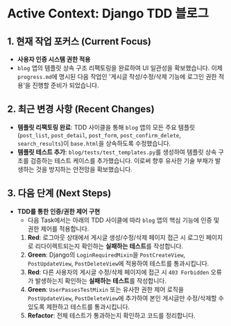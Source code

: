 # Active Context: Django TDD 블로그

## 1. 현재 작업 포커스 (Current Focus)

- **사용자 인증 시스템 권한 적용**
- `blog` 앱의 템플릿 상속 구조 리팩토링을 완료하여 UI 일관성을 확보했습니다. 이제 `progress.md`에 명시된 다음 작업인 '게시글 작성/수정/삭제 기능에 로그인 권한 적용'을 진행할 준비가 되었습니다.

## 2. 최근 변경 사항 (Recent Changes)

- **템플릿 리팩토링 완료**: TDD 사이클을 통해 `blog` 앱의 모든 주요 템플릿(`post_list`, `post_detail`, `post_form`, `post_confirm_delete`, `search_results`)이 `base.html`을 상속하도록 수정했습니다.
- **템플릿 테스트 추가**: `blog/tests/test_templates.py`를 생성하여 템플릿 상속 구조를 검증하는 테스트 케이스를 추가했습니다. 이로써 향후 유사한 기술 부채가 발생하는 것을 방지하는 안전망을 확보했습니다.

## 3. 다음 단계 (Next Steps)

- **TDD를 통한 인증/권한 제어 구현**
  - 다음 Task에서는 아래의 TDD 사이클에 따라 `blog` 앱의 핵심 기능에 인증 및 권한 제어를 적용합니다.
  1.  **Red**: 로그아웃 상태에서 게시글 생성/수정/삭제 페이지 접근 시 로그인 페이지로 리다이렉트되는지 확인하는 **실패하는 테스트**를 작성합니다.
  2.  **Green**: Django의 `LoginRequiredMixin`을 `PostCreateView`, `PostUpdateView`, `PostDeleteView`에 적용하여 테스트를 통과시킵니다.
  3.  **Red**: 다른 사용자의 게시글 수정/삭제 페이지에 접근 시 `403 Forbidden` 오류가 발생하는지 확인하는 **실패하는 테스트**를 작성합니다.
  4.  **Green**: `UserPassesTestMixin` 또는 유사한 권한 제어 로직을 `PostUpdateView`, `PostDeleteView`에 추가하여 본인 게시글만 수정/삭제할 수 있도록 제한하고 테스트를 통과시킵니다.
  5.  **Refactor**: 전체 테스트가 통과하는지 확인하고 코드를 정리합니다.
